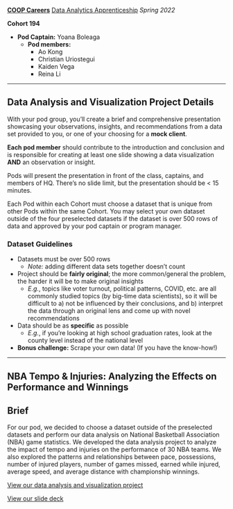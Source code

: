 [**COOP Careers**](https://coopcareers.org/) [Data Analytics Apprenticeship](https://coopcareers.org/data-analytics) *Spring 2022*

**Cohort 194**
  - **Pod Captain:** Yoana Boleaga
    - **Pod members:**
      - Ao Kong
      - Christian Uriostegui
      - Kaiden Vega
      - Reina Li

----------

## Data Analysis and Visualization Project Details

With your pod group, you’ll create a brief and comprehensive presentation showcasing your observations, insights, and recommendations from a data set provided to you, or one of your choosing for a **mock client**. 

**Each pod member** should contribute to the introduction and conclusion and is responsible for creating at least one slide showing a data visualization **AND** an observation or insight.

Pods will present the presentation in front of the class, captains, and members of HQ. There’s no slide limit, but the presentation should be < 15 minutes.

Each Pod within each Cohort must choose a dataset that is unique from other Pods within the same Cohort. You may select your own dataset outside of the four preselected datasets if the dataset is over 500 rows of data and approved by your pod captain or program manager. 

### Dataset Guidelines

- Datasets must be over 500 rows 
  - *Note:* adding different data sets together doesn’t count
- Project should be **fairly original**; the more common/general the problem, the harder it will be to make original insights 
  - *E.g.*, topics like voter turnout, political patterns, COVID, etc. are all commonly studied topics (by big-time data scientists), so it will be difficult to a) not be influenced by their conclusions, and b) interpret the data through an original lens and come up with novel recommendations
- Data should be as **specific** as possible
  - *E.g.*, if you’re looking at high school graduation rates, look at the county level instead of the national level
- **Bonus challenge:** Scrape your own data! (If you have the know-how!)

----------

## NBA Tempo & Injuries: Analyzing the Effects on Performance and Winnings

## Brief

For our pod, we decided to choose a dataset outside of the preselected datasets and perform our data analysis on National Basketball Association (NBA) game statistics. We developed the data analysis project to analyze the impact of tempo and injuries on the performance of 30 NBA teams. We also explored the patterns and relationships between pace, possessions, number of injured players, number of games missed, earned while injured, average speed, and average distance with championship winnings.

[View our data analysis and visualization project](https://github.com/reinarin/coopcareers/blob/main/dataproject/NBA_Tempo_and_Injuries.md)

[View our slide deck](https://docs.google.com/presentation/d/1YiDQbfstJ3npk1hWXVu_98dp8N0-qchGN2seszlGhvs/edit?usp=sharing)
